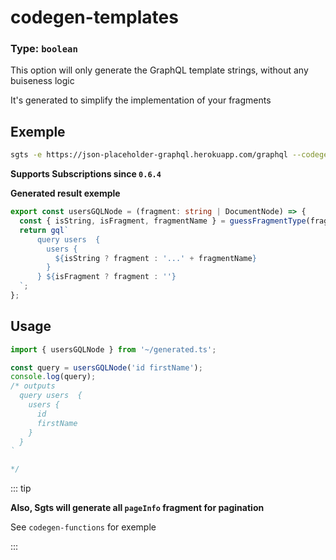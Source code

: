 # codegen-templates

### Type: `boolean`

This option will only generate the GraphQL template strings, without any buiseness logic

It's generated to simplify the implementation of your fragments

## Exemple

```bash
sgts -e https://json-placeholder-graphql.herokuapp.com/graphql --codegen-template
```

**Supports Subscriptions since `0.6.4`**

**Generated result exemple**

```ts
export const usersGQLNode = (fragment: string | DocumentNode) => {
  const { isString, isFragment, fragmentName } = guessFragmentType(fragment);
  return gql`
      query users  {
        users {
          ${isString ? fragment : '...' + fragmentName}
        }
      } ${isFragment ? fragment : ''}
  `;
};
```

## Usage

```typescript
import { usersGQLNode } from '~/generated.ts';

const query = usersGQLNode('id firstName');
console.log(query);
/* outputs
  query users  {
    users {
      id
      firstName
    }
  }
`

*/
```

::: tip

**Also, Sgts will generate all `pageInfo` fragment for pagination**

See `codegen-functions` for exemple

:::
